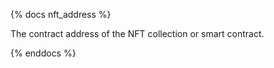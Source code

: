 {% docs nft_address %}

The contract address of the NFT collection or smart contract.

{% enddocs %}
